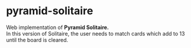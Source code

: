 # pyramid-solitaire
Web implementation of **Pyramid Solitaire.** <br/> 
In this version of Solitaire, the user needs to match cards which add to 13
until the board is cleared.